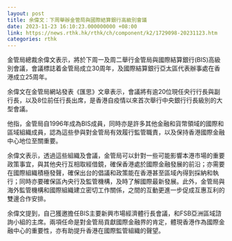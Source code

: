 ```yaml
---
layout: post
title: 余偉文：下周舉辦金管局與國際結算銀行高級別會議
date: 2023-11-23 16:10:23.000000000 +08:00
link: https://news.rthk.hk/rthk/ch/component/k2/1729098-20231123.htm
categories: rthk
---
```


金管局總裁余偉文表示，將於下周一及周二舉行金管局與國際結算銀行(BIS)高級別會議，會議標誌着金管局成立30周年，及國際結算銀行亞太區代表辦事處在香港成立25周年。

余偉文在金管局網站發表《匯思》文章表示，會議將有逾20位現任央行行長與副行長，以及8位前任行長出席，是香港自疫情以來首次舉行中央銀行行長級別的大型會議。

他指，金管局自1996年成為BIS成員，同時亦是許多其他金融和貨幣領域的國際和區域組織成員，認為這些參與對金管局有效履行監管職責，以及保持香港國際金融中心地位至關重要。

余偉文表示，透過這些組織及會議，金管局可以針對一些可能影響本港市場的重要政策事宜，與其他央行互相取經借鏡，確保香港處於國際金融發展的前沿；亦需要在國際組織積極發聲，確保出台的倡議和政策能在香港甚至區域內得到採納和執行；同時亦要確保區內央行及監管機構，及時了解國際最新發展。此外，金管局與海外監管機構和國際組織建立密切工作關係，之間的互動更進一步促成互惠互利的雙邊合作安排。

余偉文提到，自己獲邀擔任BIS主要新興市場經濟體行長會議，和FSB亞洲區域諮詢小組的主席。兩項任命是對金管局貢獻國際金融界的肯定，體現香港作為國際金融中心的重要性，亦有助提升香港在國際監管組織的聲望。

